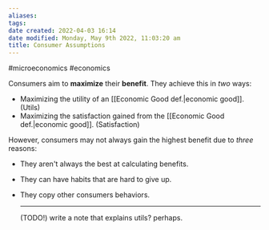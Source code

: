 ```yaml
---
aliases: 
tags: 
date created: 2022-04-03 16:14
date modified: Monday, May 9th 2022, 11:03:20 am
title: Consumer Assumptions
---
```


#microeconomics #economics

Consumers aim to **maximize** their **benefit**. They achieve this in _two_ ways:

- Maximizing the utility of an [[Economic Good def.|economic good]]. (Utils)
- Maximizing the satisfaction gained from the [[Economic Good def.|economic good]]. (Satisfaction)

However, consumers may not always gain the highest benefit due to _three_ reasons:

- They aren't always the best at calculating benefits.
- They can have habits that are hard to give up.
- They copy other consumers behaviors.

  ---

  (TODO!) write a note that explains utils? perhaps.
